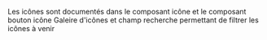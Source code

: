 Les icônes sont documentés dans le composant <modul-go name="m-icon">icône</modul-go> et le composant <modul-go name="m-icon-button">bouton icône</modul-go>
<m-message class="m-u--margin-top" skin="light" state="information">Galeire d'icônes et champ recherche permettant de filtrer les icônes à venir</m-message>
